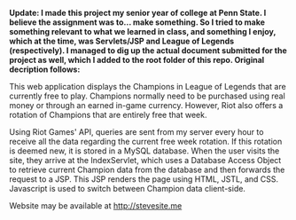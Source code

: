 <b>Update: I made this project my senior year of college at Penn State. I believe the assignment was to... make something. So I tried to make something relevant to what we learned in class, and something I enjoy, which at the time, was Servlets/JSP and League of Legends (respectively). I managed to dig up the actual document submitted for the project as well, which I added to the root folder of this repo. Original decription follows:</b>

This web application displays the Champions in League of Legends that are currently free to play. Champions normally need to be purchased using real money or through an earned in-game currency. However, Riot also offers a rotation of Champions that are entirely free that week.

Using Riot Games' API, queries are sent from my server every hour to receive all the data regarding the current free week rotation. If this rotation is deemed new, it is stored in a MySQL database. When the user visits the site, they arrive at the IndexServlet, which uses a Database Access Object to retrieve current Champion data from the database and then forwards the request to a JSP. This JSP renders the page using HTML, JSTL, and CSS. Javascript is used to switch between Champion data client-side.

Website may be available at http://stevesite.me
